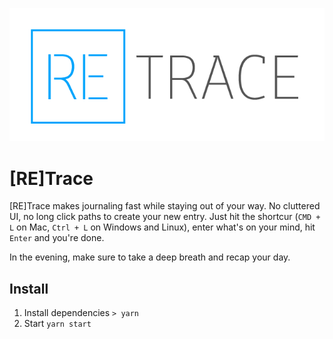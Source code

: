 ![[RE]Trace](https://raw.githubusercontent.com/Staffbase/retrace/master/logo.png)

# [RE]Trace

[RE]Trace makes journaling fast while staying out of your way. No cluttered UI, no long click paths to create your new entry. Just hit the shortcur (`CMD + L` on Mac, `Ctrl + L` on Windows and Linux), enter what's on your mind, hit `Enter` and you're done. 

In the evening, make sure to take a deep breath and recap your day.

## Install

1. Install dependencies `> yarn`
2. Start `yarn start`
